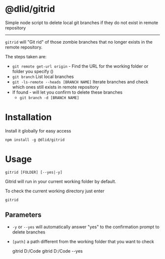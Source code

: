 # @dlid/gitrid

Simple node script to delete local git branches if they do not exist in remote repository

------------------------
`gitrid` will "Git rid" of those zombie branches that no longer exists in the remote repository.

The steps taken are:

- `git remote get-url origin` - Find the URL for the working folder or folder you specify ()
- `git branch` List local branches
- `git -ls-remote --heads [BRANCH NAME]` Iterate branches and check which ones still exists in remote repository
- If found - will let you confirm to delete these branches
  - `git branch -d [BRANCH NAME]`

# Installation

Install it globally for easy access

    npm install -g @dlid/gitrid

# Usage

    gitrid [FOLDER] [--yes|-y]

Gitrid will run in your current working folder by default.

To check the  current working directory just enter

    gitrid
    
## Parameters

- `-y` or `--yes` will automatically answer "yes" to the confirmation prompt to delete branches
- `[path]` a path different from the working folder that you want to check


    gitrid D:/Code
    gitrid D:/Code --yes
    
